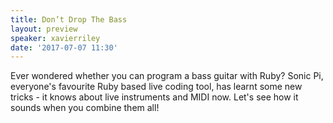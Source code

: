 ```yaml
---
title: Don’t Drop The Bass
layout: preview
speaker: xavierriley
date: '2017-07-07 11:30'
---
```


Ever wondered whether you can program a bass guitar with Ruby? Sonic Pi, everyone's favourite Ruby based live coding tool, has learnt some new tricks - it knows about live instruments and MIDI now. Let's see how it sounds when you combine them all!
